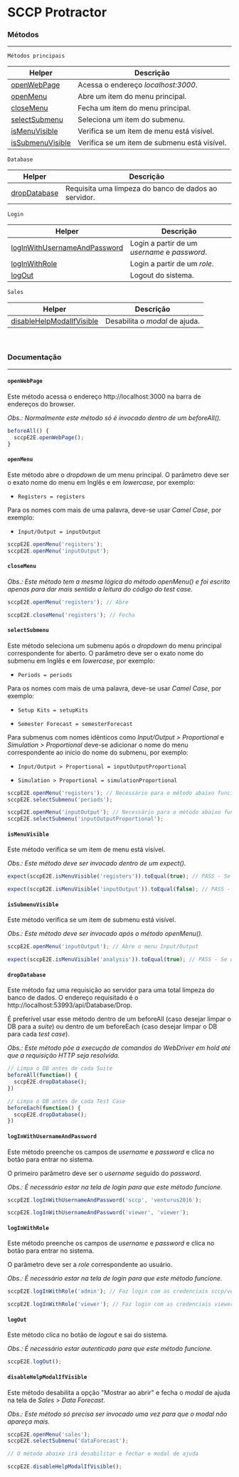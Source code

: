 # SCCP Protractor

### Métodos
-----------

`Métodos principais`

| Helper | Descrição |
| ------ | ------ |
| [openWebPage](#openwebpage) | Acessa o endereço *localhost:3000*. |
| [openMenu](#openmenu) | Abre um item do menu principal. |
| [closeMenu](#closemenu) | Fecha um item do menu principal. |
| [selectSubmenu](#selectsubmenu) | Seleciona um item do submenu. |
| [isMenuVisible](#ismenuvisible) | Verifica se um item de menu está visível. |
| [isSubmenuVisible](#issubmenuvisible) | Verifica se um item de submenu está visível. |

`Database`

| Helper | Descrição |
| ------ | ------ |
| [dropDatabase](#dropdatabase) | Requisita uma limpeza do banco de dados ao servidor. |

`Login`

| Helper | Descrição |
| ------ | ------ |
| [logInWithUsernameAndPassword](#loginwithusernameandpassword) | Login a partir de um *username* e *password*. |
| [logInWithRole](#loginwithrole) | Login a partir de um *role*. |
| [logOut](#logout) | Logout do sistema. |

`Sales`

| Helper | Descrição |
| ------ | ------ |
| [disableHelpModalIfVisible](#disablehelpmodalifvisible) | Desabilita o *modal* de ajuda. |

&nbsp;

### Documentação
----------------

<!---
-
- openWebPage
-
-->

#### ```openWebPage```
Este método acessa o endereço http://localhost:3000 na barra de endereços do browser.

*Obs.: Normalmente este método só é invocado dentro de um beforeAll().*

```javascript
beforeAll() {
  sccpE2E.openWebPage();
}
```

<!---
-
- openMenu
-
-->

#### ```openMenu```
Este método abre o *dropdown* de um menu principal. O parâmetro deve ser o
exato nome do menu em Inglês e em *lowercase*, por exemplo:

- `Registers = registers`

Para os nomes com mais de uma palavra, deve-se usar *Camel Case*, por exemplo:

- `Input/Output = inputOutput`

```javascript
sccpE2E.openMenu('registers');
sccpE2E.openMenu('inputOutput');
```

<!---
-
- closeMenu
-
-->

#### ```closeMenu```
*Obs.: Este método tem a mesma lógica do método openMenu() e foi escrito
apenas para dar mais sentido a leitura do código do test case.*

```javascript
sccpE2E.openMenu('registers'); // Abre

sccpE2E.closeMenu('registers'); // Fecha
```

<!---
-
- selectSubmenu
-
-->

#### ```selectSubmenu```
Este método seleciona um submenu após o *dropdown* do menu principal correspondente
for aberto. O parâmetro deve ser o exato nome do submenu em Inglês e em
*lowercase*, por exemplo:

- `Periods = periods`

Para os nomes com mais de uma palavra, deve-se usar *Camel Case*, por exemplo:

- `Setup Kits = setupKits`

- `Semester Forecast = semesterForecast`

Para submenus com nomes idênticos como *Input/Output > Proportional* e
*Simulation > Proportional* deve-se adicionar o nome do menu correspondente
ao início do nome do submenu, por exemplo:

- `Input/Output > Proportional = inputOutputProportional`

- `Simulation > Proportional = simulationProportional`

```javascript
sccpE2E.openMenu('registers'); // Necessário para o método abaixo funcionar
sccpE2E.selectSubmenu('periods');

sccpE2E.openMenu('inputOutput'); // Necessário para o método abaixo funcionar
sccpE2E.selectSubmenu('inputOutputProportional');
```

<!---
-
- isMenuVisible
-
-->

#### ```isMenuVisible```
Este método verifica se um item de menu está visível.

*Obs.: Este método deve ser invocado dentro de um expect().*

```javascript
expect(sccpE2E.isMenuVisible('registers')).toEqual(true); // PASS - Se o menu estiver visível

expect(sccpE2E.isMenuVisible('inputOutput')).toEqual(false); // PASS - Se o menu não estiver visível
```

<!---
-
- isSubmenuVisible
-
-->

#### ```isSubmenuVisible```
Este método verifica se um item de submenu está visível.

*Obs.: Este método deve ser invocado após o método openMenu().*

```javascript
sccpE2E.openMenu('inputOutput'); // Abre o menu Input/Output

expect(sccpE2E.isMenuVisible('analysis')).toEqual(true); // PASS - Se o submenu Analysis estiver visível
```

<!---
-
- dropDatabase
-
-->

#### ```dropDatabase```
Este método faz uma requisição ao servidor para uma total limpeza do banco de dados. O endereço requisitado
é o http://localhost:53993/api/Database/Drop.

É preferível usar esse método dentro de um beforeAll (caso desejar limpar o DB para a *suite*)
ou dentro de um beforeEach (caso desejar limpar o DB para cada *test case*).

*Obs.: Este método põe a execução de comandos do WebDriver em hold até que a requisição HTTP seja resolvida.*

```javascript
// Limpa o DB antes de cada Suite
beforeAll(function() {
  sccpE2E.dropDatabase();
})

// Limpa o DB antes de cada Test Case
beforeEach(function() {
  sccpE2E.dropDatabase();
})
```

<!---
-
- logInWithUsernameAndPassword
-
-->

#### ```logInWithUsernameAndPassword```
Este método preenche os campos de *username* e *password* e clica no botão
para entrar no sistema.

O primeiro parâmetro deve ser o *username* seguido do *password*.

*Obs.: É necessário estar na tela de login para que este método funcione.*

```javascript
sccpE2E.logInWithUsernameAndPassword('sccp', 'venturus2016');

sccpE2E.logInWithUsernameAndPassword('viewer', 'viewer');
```

<!---
-
- logInWithRole
-
-->

#### ```logInWithRole```
Este método preenche os campos de *username* e *password* e clica no botão
para entrar no sistema.

O parâmetro deve ser a *role* correspondente ao usuário.

*Obs.: É necessário estar na tela de login para que este método funcione.*

```javascript
sccpE2E.logInWithRole('admin'); // Faz login com as credenciais sccp/venturus2016

sccpE2E.logInWithRole('viewer'); // Faz login com as credenciais viewer/viewer
```

<!---
-
- logOut
-
-->

#### ```logOut```
Este método clica no botão de *logout* e sai do sistema.

*Obs.: É necessário estar autenticado para que este método funcione.*

```javascript
sccpE2E.logOut();
```

<!---
-
- disableHelpModalIfVisible
-
-->

#### ```disableHelpModalIfVisible```
Este método desabilita a opção "Mostrar ao abrir" e fecha o *modal* de ajuda na
tela de *Sales > Data Forecast*.

*Obs.: Este método só precisa ser invocado uma vez para que o modal não apareça mais.*

```javascript
sccpE2E.openMenu('sales');
sccpE2E.selectSubmenu('dataForecast');

// O método abaixo irá desabilitar e fechar o modal de ajuda

sccpE2E.disableHelpModalIfVisible();
```

